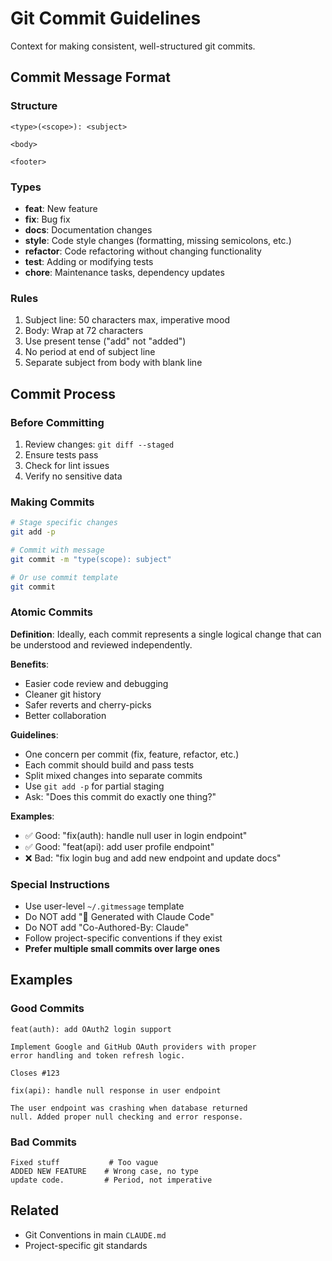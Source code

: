 # Git Commit Guidelines

Context for making consistent, well-structured git commits.

## Commit Message Format

### Structure

```
<type>(<scope>): <subject>

<body>

<footer>
```

### Types

- **feat**: New feature
- **fix**: Bug fix
- **docs**: Documentation changes
- **style**: Code style changes (formatting, missing semicolons, etc.)
- **refactor**: Code refactoring without changing functionality
- **test**: Adding or modifying tests
- **chore**: Maintenance tasks, dependency updates

### Rules

1. Subject line: 50 characters max, imperative mood
2. Body: Wrap at 72 characters
3. Use present tense ("add" not "added")
4. No period at end of subject line
5. Separate subject from body with blank line

## Commit Process

### Before Committing

1. Review changes: `git diff --staged`
2. Ensure tests pass
3. Check for lint issues
4. Verify no sensitive data

### Making Commits

```bash
# Stage specific changes
git add -p

# Commit with message
git commit -m "type(scope): subject"

# Or use commit template
git commit
```

### Atomic Commits

**Definition**: Ideally, each commit represents a single logical change that can be understood and reviewed independently.

**Benefits**:

- Easier code review and debugging
- Cleaner git history
- Safer reverts and cherry-picks
- Better collaboration

**Guidelines**:

- One concern per commit (fix, feature, refactor, etc.)
- Each commit should build and pass tests
- Split mixed changes into separate commits
- Use `git add -p` for partial staging
- Ask: "Does this commit do exactly one thing?"

**Examples**:

- ✅ Good: "fix(auth): handle null user in login endpoint"
- ✅ Good: "feat(api): add user profile endpoint"
- ❌ Bad: "fix login bug and add new endpoint and update docs"

### Special Instructions

- Use user-level `~/.gitmessage` template
- Do NOT add "🤖 Generated with Claude Code"
- Do NOT add "Co-Authored-By: Claude"
- Follow project-specific conventions if they exist
- **Prefer multiple small commits over large ones**

## Examples

### Good Commits

```
feat(auth): add OAuth2 login support

Implement Google and GitHub OAuth providers with proper
error handling and token refresh logic.

Closes #123
```

```
fix(api): handle null response in user endpoint

The user endpoint was crashing when database returned
null. Added proper null checking and error response.
```

### Bad Commits

```
Fixed stuff           # Too vague
ADDED NEW FEATURE    # Wrong case, no type
update code.         # Period, not imperative
```

## Related

- Git Conventions in main `CLAUDE.md`
- Project-specific git standards
